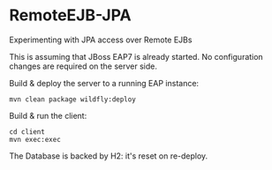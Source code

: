 # RemoteEJB-JPA
Experimenting with JPA access over Remote EJBs

This is assuming that JBoss EAP7 is already started. No configuration changes are required on the server side.

Build & deploy the server to a running EAP instance:

    mvn clean package wildfly:deploy


Build & run the client:

    cd client
    mvn exec:exec


The Database is backed by H2: it's reset on re-deploy.

